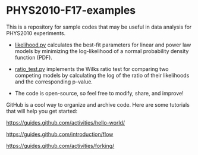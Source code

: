 # PHYS2010-F17-examples

This is a repository for sample codes that may be useful in data analysis for PHYS2010 experiments. 

* [likelihood.py](https://github.com/user/repo/PHYS2010-F17-examples/likelihood.py) calculates the best-fit parameters for
linear and power law models by minimizing the log-likelihood of a normal probability density function (PDF).

* [ratio_test.py](https://github.com/user/repo/PHYS2010-F17-examples/ratio_test.py) implements the Wilks ratio test for 
comparing two competing models by calculating the log of the ratio of their likelihoods and the corresponding p-value.

* The code is open-source, so feel free to modify, share, and improve!

GitHub is a cool way to organize and archive code. Here are some tutorials that will help you get started:

https://guides.github.com/activities/hello-world/

https://guides.github.com/introduction/flow

https://guides.github.com/activities/forking/ 
